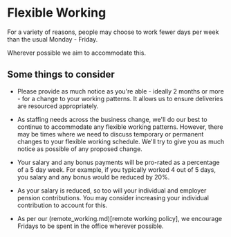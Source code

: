 # Flexible Working

For a variety of reasons, people may choose to work fewer days per week than the usual Monday - Friday.

Wherever possible we aim to accommodate this.

## Some things to consider

- Please provide as much notice as you're able - ideally 2 months or more - for a change to your working patterns. It allows us to ensure deliveries are resourced appropriately.

- As staffing needs across the business change, we'll do our best to continue to accommodate any flexible working patterns. However, there may be times where we need to discuss temporary or permanent changes to your flexible working schedule. We'll try to give you as much notice as possible of any proposed change.

- Your salary and any bonus payments will be pro-rated as a percentage of a 5 day week. For example, if you typically worked 4 out of 5 days, you salary and any bonus would be reduced by 20%.

- As your salary is reduced, so too will your individual and employer pension contributions. You may consider increasing your individual contribution to account for this.

- As per our (remote_working.md)[remote working policy], we encourage Fridays to be spent in the office wherever possible.
